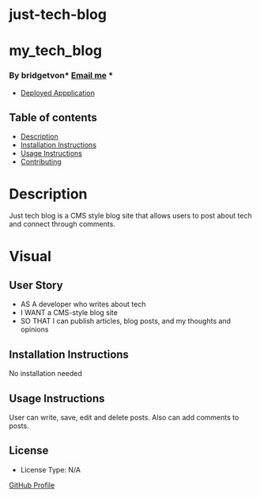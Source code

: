 # just-tech-blog
# my_tech_blog
  ### By bridgetvon* [Email me](bridget.schaefer31@gmail.com) * 
  * [Deployed Appplication](https://fast-eyrie-82273.herokuapp.com/)
 
  ## Table of contents
  * [Description](#Description)
  * [Installation Instructions](#installation-Instructions)
  * [Usage Instructions](#Usage-Instructions)
  * [Contributing](#Contributing)
  
 
  # Description
  Just tech blog is a CMS style blog site that allows users to post about tech and connect through comments. 

  # Visual
   

  ## User Story
  - AS A developer who writes about tech
  - I WANT a CMS-style blog site
  - SO THAT I can publish articles, blog posts, and my thoughts and opinions

  ## Installation Instructions
  No installation needed

  ## Usage Instructions
User can write, save, edit and delete posts. Also can add comments to posts.


  ## License 
  * License Type: N/A
    


 [GitHub Profile](https://github.com/bridgetvon)